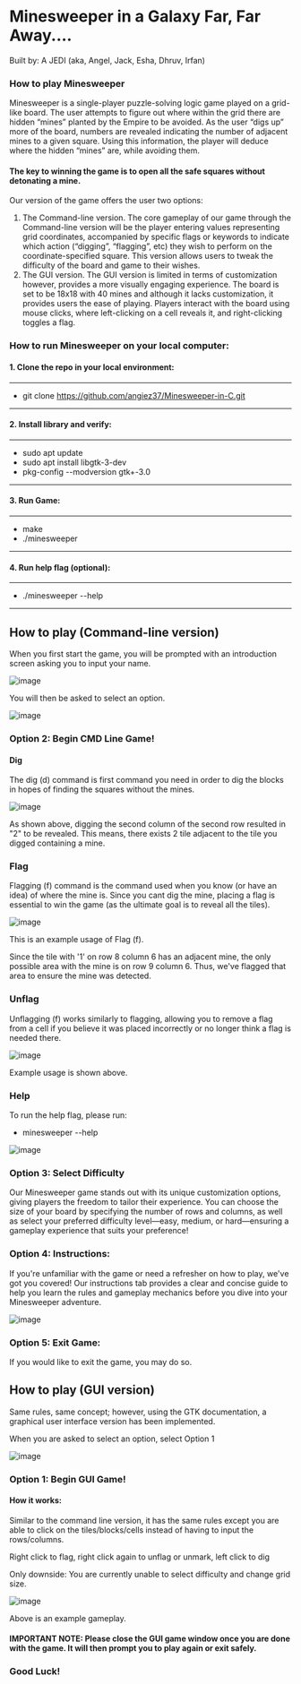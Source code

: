 # Minesweeper in a Galaxy Far, Far Away....
Built by: A JEDI (aka, Angel, Jack, Esha, Dhruv, Irfan)

### How to play Minesweeper 

Minesweeper is a single-player puzzle-solving logic game played on a grid-like board. The user attempts to figure out where within the grid there are hidden “mines” planted by the Empire to be avoided. As the user “digs up” more of the board, numbers are revealed indicating the number of adjacent mines to a given square. Using this information, the player will deduce where the hidden “mines” are, while avoiding them. 

#### The key to winning the game is to open all the safe squares without detonating a mine. 

Our version of the game offers the user two options:

1. The Command-line version. The core gameplay of our game through the Command-line version will be the player entering values representing grid coordinates, accompanied by specific flags or keywords to indicate which action (“digging”, “flagging”, etc) they wish to perform on the coordinate-specified square. This version allows users to tweak the difficulty of the board and game to their wishes.
2. The GUI version. The GUI version is limited in terms of customization however, provides a more visually engaging experience. The board is set to be 18x18 with 40 mines and although it lacks customization, it provides users the ease of playing. Players interact with the board using mouse clicks, where left-clicking on a cell reveals it, and right-clicking toggles a flag.

### How to run Minesweeper on your local computer: 

#### 1. Clone the repo in your local environment:  
----------------------------------------------------------------------
- git clone https://github.com/angiez37/Minesweeper-in-C.git
----------------------------------------------------------------------

#### 2. Install library and verify: 
----------------------------------------------------------------------
-  sudo apt update
-  sudo apt install libgtk-3-dev
-  pkg-config --modversion gtk+-3.0
----------------------------------------------------------------

#### 3. Run Game: 
----------------------------------------------------------------
- make
- ./minesweeper
---------------------------------------------------------------

#### 4. Run help flag (optional): 
----------------------------------------------------------------
- ./minesweeper --help
----------------------------------------------------------------

## How to play (Command-line version)

When you first start the game, you will be prompted with an introduction screen asking you to input your name. 

![image](https://github.com/user-attachments/assets/9e7bad4f-3781-4901-a1f6-725b652ba8af)

You will then be asked to select an option.

![image](https://github.com/user-attachments/assets/6ae5bc16-e5eb-44af-b2eb-2e2917bb1db4)

### Option 2: Begin CMD Line Game!

#### Dig

The dig (d) command is first command you need in order to dig the blocks in hopes of finding the squares without the mines. 

![image](https://github.com/user-attachments/assets/c0608c97-bb63-4b4f-b558-293425af45b6)

As shown above, digging the second column of the second row resulted in "2" to be revealed. This means, there exists 2 tile adjacent to the tile you digged containing a mine. 

### Flag

Flagging (f) command is the command used when you know (or have an idea) of where the mine is. Since you cant dig the mine, placing a flag is essential to win the game (as the ultimate goal is to reveal all the tiles).

![image](https://github.com/user-attachments/assets/e779d622-f9a4-4075-a56f-3e0f435a76d1)

This is an example usage of Flag (f).

Since the tile with '1' on row 8 column 6 has an adjacent mine, the only possible area with the mine is on row 9 column 6. Thus, we've flagged that area to ensure the mine was detected. 

### Unflag

Unflagging (f) works similarly to flagging, allowing you to remove a flag from a cell if you believe it was placed incorrectly or no longer think a flag is needed there.

![image](https://github.com/user-attachments/assets/29a693dd-14e7-4cbc-b3c1-ea71a82d9fdc)

Example usage is shown above.

### Help

To run the help flag, please run:
- minesweeper --help

![image](https://github.com/user-attachments/assets/5c029dc2-3a48-4b12-aa56-b87998e5fb58)


### Option 3: Select Difficulty

Our Minesweeper game stands out with its unique customization options, giving players the freedom to tailor their experience. You can choose the size of your board by specifying the number of rows and columns, as well as select your preferred difficulty level—easy, medium, or hard—ensuring a gameplay experience that suits your preference!

### Option 4: Instructions:

If you're unfamiliar with the game or need a refresher on how to play, we've got you covered! Our instructions tab provides a clear and concise guide to help you learn the rules and gameplay mechanics before you dive into your Minesweeper adventure.

![image](https://github.com/user-attachments/assets/1b397def-a977-4db4-96bd-b8035851b651)

### Option 5: Exit Game:

If you would like to exit the game, you may do so.

## How to play (GUI version)

Same rules, same concept; however, using the GTK documentation, a graphical user interface version has been implemented.

When you are asked to select an option, select Option 1

![image](https://github.com/user-attachments/assets/6ae5bc16-e5eb-44af-b2eb-2e2917bb1db4)

### Option 1: Begin GUI Game!

#### How it works:

Similar to the command line version, it has the same rules except you are able to click on the tiles/blocks/cells instead of having to input the rows/columns. 

Right click to flag, right click again to unflag or unmark, left click to dig

Only downside: You are currently unable to select difficulty and change grid size.

![image](https://github.com/user-attachments/assets/8553d873-de9e-4155-8bd4-efda5d81a5b8)

Above is an example gameplay.

#### IMPORTANT NOTE: Please close the GUI game window once you are done with the game. It will then prompt you to play again or exit safely. 

### Good Luck!
